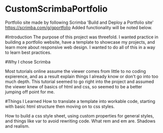 # CustomScrimbaPortfolio
Portfolio site made by following Scrimba 'Build and Deploy a Portfolio site' https://scrimba.com/g/gportfolio
Added functionality will be noted below.

#Introduction
  The purpose of this project was threefold. I wanted practice in building a portfolio website, have a template to showcase my projects, and learn more about responsive web design. I wanted to do all of this in a way to learn best practices.
  
#Why I chose Scrimba

   Most tutorials online assume the viewer comes from little to no coding expierence, and as a result explain things I already know or don't go into too much depth. This tutorial seemed to go right into the project and assumed the viewer knew of basics of html and css, so seemed to be a better jumping off point for me.

#Things I Learned
  How to translate a template into workable code, starting with basic html structure then moving on to css styles.

  How to build a css style sheet, using custom properties for general styles, and things like var to avoid rewriting code. What rem and em are. Shadows and realism.
